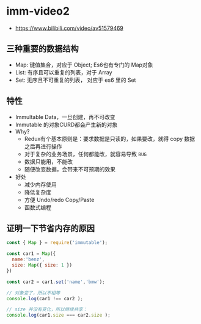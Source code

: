 # imm-video2
- https://www.bilibili.com/video/av51579469

## 三种重要的数据结构
- Map: 键值集合，对应于 Object; Es6也有专门的 Map对象
- List: 有序且可以重复的列表，对于 Array
- Set: 无序且不可重复的列表， 对应于 es6 里的 Set

## 特性
- Immultable Data，一旦创建，再不可改变
- Immutable 的对象CURD都会产生新的对象
- Why? 
  - Redux有个基本原则是：要求数据是只读的，如果要改，就得 copy 数据之后再进行操作
  - 对于复杂的业务场景，任何都能改，就容易导致 `BUG`
  - 数据只能用，不能改
  - 随便改变数据，会带来不可预期的效果
- 好处
  - 减少内存使用
  - 降低复杂度
  - 方便 Undo/redo Copy/Paste
  - 函数式编程

## 证明一下节省内存的原因
```js
const { Map } = require('immutable');

const car1 = Map({
  name:'benz',
  size: Map({ size: 1 })
})

const car2 = car1.set('name','bmw');

// 对象变了，所以不相等
console.log(car1 !== car2 );

// size 并没有变化，所以继续共享：
console.log(car1.size === car2.size );
```
